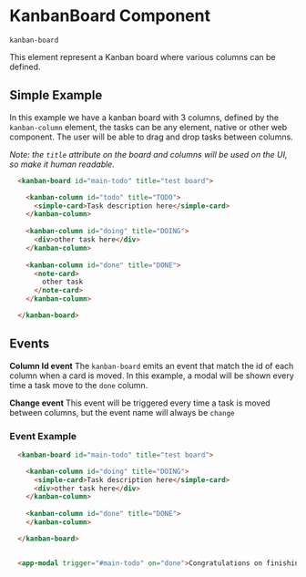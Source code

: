 # KanbanBoard Component

`kanban-board`


This element represent a Kanban board where various columns can be defined.


## Simple Example


In this example we have a kanban board with 3 columns, defined by the `kanban-column` element, the tasks can be any element, native or other web component.
The user will be able to drag and drop tasks between columns.

_Note:_ _the `title` attribute on the board and columns will be used on the UI, so make it human readable._

```html
  <kanban-board id="main-todo" title="test board">

    <kanban-column id="todo" title="TODO">
      <simple-card>Task description here</simple-card>
    </kanban-column>
    
    <kanban-column id="doing" title="DOING">
      <div>other task here</div>
    </kanban-column>
    
    <kanban-column id="done" title="DONE">
      <note-card>
        other task
      </note-card>
    </kanban-column>

  </kanban-board>
```


## Events

**Column Id event**
The `kanban-board` emits an event that match the id of each column when a card is moved.
In this example, a modal will be shown every time a task move to the `done` column.

**Change event**
This event will be triggered every time a task is moved between columns, but the event name will always be `change`

### Event Example
```html
  <kanban-board id="main-todo" title="test board">

    <kanban-column id="doing" title="DOING">
      <simple-card>Task description here</simple-card>
      <div>other task here</div>
    </kanban-column>
    
    <kanban-column id="done" title="DONE">
    </kanban-column>

  </kanban-board>


  <app-modal trigger="#main-todo" on="done">Congratulations on finishing this task</app-modal>

```
